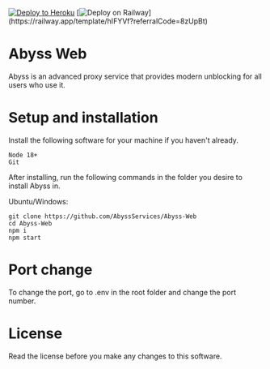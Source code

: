[![Deploy to Heroku](https://binbashbanana.github.io/deploy-buttons/buttons/remade/heroku.svg)](https://heroku.com/deploy/?template=https://github.com/AbyssServices/Abyss-Web)
[![Deploy on Railway]([https://railway.app/button.svg](https://binbashbanana.github.io/deploy-buttons/buttons/remade/railway.svg))](https://railway.app/template/hIFYVf?referralCode=8zUpBt)

# Abyss Web
Abyss is an advanced proxy service that provides modern unblocking for all users who use it.

# Setup and installation

Install the following software for your machine if you haven't already.

```
Node 18+
Git
```

After installing, run the following commands in the folder you desire to install Abyss in.

Ubuntu/Windows:
```
git clone https://github.com/AbyssServices/Abyss-Web
cd Abyss-Web
npm i
npm start
```

# Port change

To change the port, go to .env in the root folder and change the port number.

# License

Read the license before you make any changes to this software.
